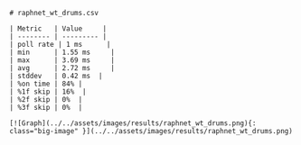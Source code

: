 
    # raphnet_wt_drums.csv

    | Metric   | Value     |
    | -------- | --------- |
    | poll rate | 1 ms      |
    | min      | 1.55 ms     |
    | max      | 3.69 ms     |
    | avg      | 2.72 ms     |
    | stddev   | 0.42 ms  |
    | %on time | 84% |
    | %1f skip | 16%  |
    | %2f skip | 0%  |
    | %3f skip | 0%  |

    [![Graph](../../assets/images/results/raphnet_wt_drums.png){: class="big-image" }](../../assets/images/results/raphnet_wt_drums.png)

    
